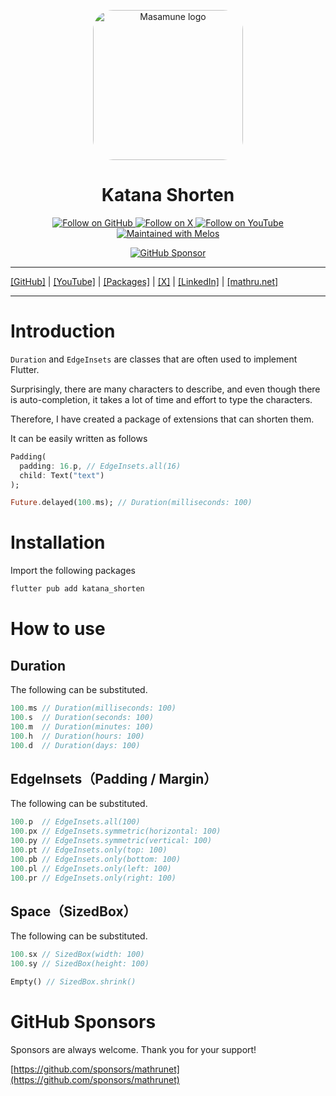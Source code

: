 <p align="center">
  <a href="https://mathru.net">
    <img width="240px" src="https://raw.githubusercontent.com/mathrunet/flutter_masamune/master/.github/images/icon.png" alt="Masamune logo" style="border-radius: 32px"s><br/>
  </a>
  <h1 align="center">Katana Shorten</h1>
</p>

<p align="center">
  <a href="https://github.com/mathrunet">
    <img src="https://img.shields.io/static/v1?label=GitHub&message=Follow&logo=GitHub&color=333333&link=https://github.com/mathrunet" alt="Follow on GitHub" />
  </a>
  <a href="https://x.com/mathru">
    <img src="https://img.shields.io/static/v1?label=@mathru&message=Follow&logo=X&color=0F1419&link=https://x.com/mathru" alt="Follow on X" />
  </a>
  <a href="https://www.youtube.com/c/mathrunetchannel">
    <img src="https://img.shields.io/static/v1?label=YouTube&message=Follow&logo=YouTube&color=FF0000&link=https://www.youtube.com/c/mathrunetchannel" alt="Follow on YouTube" />
  </a>
  <a href="https://github.com/invertase/melos">
    <img src="https://img.shields.io/static/v1?label=maintained%20with&message=melos&color=FF1493&link=https://github.com/invertase/melos" alt="Maintained with Melos" />
  </a>
</p>

<p align="center">
  <a href="https://github.com/sponsors/mathrunet"><img src="https://img.shields.io/static/v1?label=Sponsor&message=%E2%9D%A4&logo=GitHub&color=ff69b4&link=https://github.com/sponsors/mathrunet" alt="GitHub Sponsor" /></a>
</p>

---

[[GitHub]](https://github.com/mathrunet) | [[YouTube]](https://www.youtube.com/c/mathrunetchannel) | [[Packages]](https://pub.dev/publishers/mathru.net/packages) | [[X]](https://x.com/mathru) | [[LinkedIn]](https://www.linkedin.com/in/mathrunet/) | [[mathru.net]](https://mathru.net)

---

# Introduction

`Duration` and `EdgeInsets` are classes that are often used to implement Flutter.

Surprisingly, there are many characters to describe, and even though there is auto-completion, it takes a lot of time and effort to type the characters.

Therefore, I have created a package of extensions that can shorten them.

It can be easily written as follows

```dart
Padding(
  padding: 16.p, // EdgeInsets.all(16)
  child: Text("text")
);

Future.delayed(100.ms); // Duration(milliseconds: 100)
```

# Installation

Import the following packages

```bash
flutter pub add katana_shorten
```

# How to use

## Duration

The following can be substituted.

```dart
100.ms // Duration(milliseconds: 100)
100.s  // Duration(seconds: 100)
100.m  // Duration(minutes: 100)
100.h  // Duration(hours: 100)
100.d  // Duration(days: 100)
```

## EdgeInsets（Padding / Margin）

The following can be substituted.

```dart
100.p  // EdgeInsets.all(100)
100.px // EdgeInsets.symmetric(horizontal: 100)
100.py // EdgeInsets.symmetric(vertical: 100)
100.pt // EdgeInsets.only(top: 100)
100.pb // EdgeInsets.only(bottom: 100)
100.pl // EdgeInsets.only(left: 100)
100.pr // EdgeInsets.only(right: 100)
```

## Space（SizedBox）

The following can be substituted.

```dart
100.sx // SizedBox(width: 100)
100.sy // SizedBox(height: 100)

Empty() // SizedBox.shrink()
```

# GitHub Sponsors

Sponsors are always welcome. Thank you for your support!

[https://github.com/sponsors/mathrunet](https://github.com/sponsors/mathrunet)